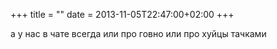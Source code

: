 +++
title = ""
date = 2013-11-05T22:47:00+02:00
+++

а у нас в чате всегда или про говно или про хуйцы тачками


